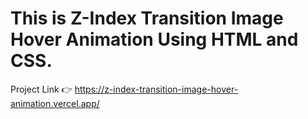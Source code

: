 # This is Z-Index Transition Image Hover Animation Using HTML and CSS.

Project Link 👉 https://z-index-transition-image-hover-animation.vercel.app/